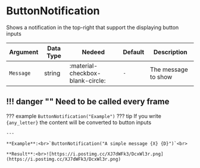 # ButtonNotification
Shows a notification in the top-right that support the displaying button inputs

| Argument              | Data Type                            | Nedeed                    | Default         | Description
| ----------------------| ------------------------------------ | ------------------------- |-----------------|-------------
| `Message`                | string | :material-checkbox-blank-circle: | `-` | The message to show

!!! danger ""
    Need to be called every frame
---
??? example
    ```
    ButtonNotification("Example")
    ```
??? tip
    If you write `{any_letter}` the content will be converted to button inputs<br>

    ---
    
    **Example**:<br>`ButtonNotification("A simple message {X} {D}")`<br>
    
    **Result**:<br>![https://i.postimg.cc/XJ7dWFk3/DcxWl3r.png](https://i.postimg.cc/XJ7dWFk3/DcxWl3r.png)
